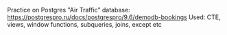 Practice on Postgres "Air Traffic" database: https://postgrespro.ru/docs/postgrespro/9.6/demodb-bookings
Used: CTE, views, window functions, subqueries, joins, except etc
